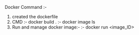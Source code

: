 Docker Command :-

1. created the dockerfile
2. CMD :- docker build .
       :- docker image ls
3. Run and manage docker image:-
       :- docker run <image_ID>